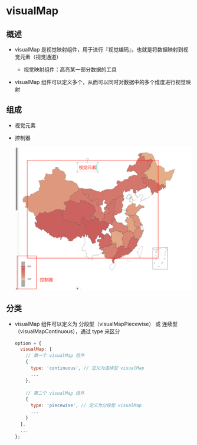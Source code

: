 # visualMap

## 概述

+ visualMap 是视觉映射组件，用于进行『视觉编码』，也就是将数据映射到视觉元素（视觉通道）

  + 视觉映射组件：高亮某一部分数据的工具

+ visualMap 组件可以定义多个，从而可以同时对数据中的多个维度进行视觉映射

## 组成

+ 视觉元素
+ 控制器

  ![alt text](images/视觉映射.png)

## 分类

+ visualMap 组件可以定义为 分段型（visualMapPiecewise） 或 连续型（visualMapContinuous），通过 type 来区分

  ```js
  option = {
    visualMap: [
      // 第一个 visualMap 组件
      {
        type: 'continuous', // 定义为连续型 visualMap
        ...
      },

      // 第二个 visualMap 组件
      {
        type: 'piecewise', // 定义为分段型 visualMap
        ...
      }
    ],
    ...
  };
  ```
